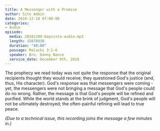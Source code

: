 ```yaml
---
title: A Messenger with a Promise
author: Site Admin
date: 2018-12-10 07:00:00
categories:
- Audio
episode:
  media: 20181209-bayvista-audio.mp3
  length: 15878930
  duration: "40:08"
  passage: Malachi 3:1-6
  speaker: Bro. Danny Nance
  service_date: December 9th, 2018
---
```

The prophecy we read today was not quite the response that the original recipients thought they would receive; they questioned God's justice (and, thus, His character). God's response was that messengers were coming - yet, the messengers were not bringing a message that God's people could do no wrong. Rather, the message is that God's people will be refined and purified. While the world stands at the brink of judgment, God's people will not be ultimately destroyed; the often-painful refining will lead to true peace.

_(Due to a technical issue, this recording joins the message a few minutes in.)_